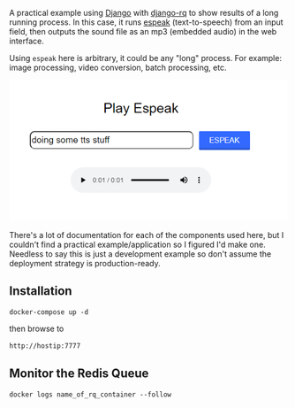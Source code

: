 A practical example using [Django](https://www.djangoproject.com/) with [django-rq](https://github.com/rq/django-rq) to show results of a long running process. In this case, it runs [espeak](http://espeak.sourceforge.net/) (text-to-speech) from an input field, then outputs the sound file as an mp3 (embedded audio) in the web interface.

Using `espeak` here is arbitrary, it could be any "long" process. For example: image processing, video conversion, batch processing, etc.

![ss1](doc/ss1.PNG)

There's a lot of documentation for each of the components used here, but I couldn't find a practical example/application so I figured I'd make one. Needless to say this is just a development example so don't assume the deployment strategy is production-ready.

## Installation
```
docker-compose up -d
```
then browse to
```
http://hostip:7777
```
## Monitor the Redis Queue
```
docker logs name_of_rq_container --follow
